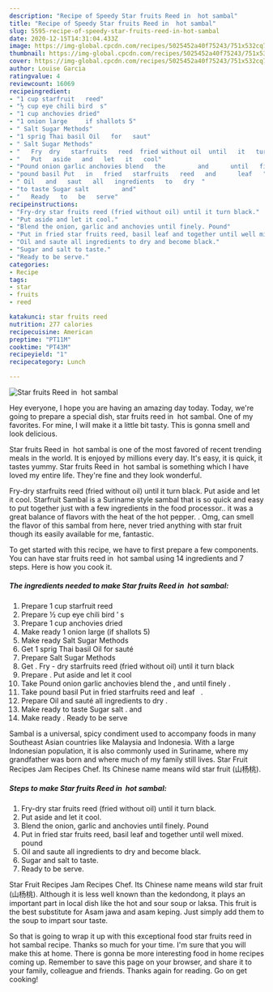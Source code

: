```yaml
---
description: "Recipe of Speedy Star fruits Reed in  hot sambal"
title: "Recipe of Speedy Star fruits Reed in  hot sambal"
slug: 5595-recipe-of-speedy-star-fruits-reed-in-hot-sambal
date: 2020-12-15T14:31:04.433Z
image: https://img-global.cpcdn.com/recipes/5025452a40f75243/751x532cq70/star-fruits-reed-in-hot-sambal-recipe-main-photo.jpg
thumbnail: https://img-global.cpcdn.com/recipes/5025452a40f75243/751x532cq70/star-fruits-reed-in-hot-sambal-recipe-main-photo.jpg
cover: https://img-global.cpcdn.com/recipes/5025452a40f75243/751x532cq70/star-fruits-reed-in-hot-sambal-recipe-main-photo.jpg
author: Louise Garcia
ratingvalue: 4
reviewcount: 16069
recipeingredient:
- "1 cup starfruit   reed"
- "½ cup eye chili bird  s"
- "1 cup anchovies dried"
- "1 onion large     if shallots 5"
- " Salt Sugar Methods"
- "1 sprig Thai basil Oil   for   saut"
- " Salt Sugar Methods"
- "   Fry  dry   starfruits   reed  fried without oil  until   it   turn   black"
- "   Put   aside   and   let   it   cool"
- "Pound onion garlic anchovies blend   the         and      until   finely "
- "pound basil Put   in   fried   starfruits   reed   and      leaf   "
- " Oil   and   saut   all   ingredients   to   dry  "
- "to taste Sugar salt         and"
- "   Ready   to   be   serve"
recipeinstructions:
- "Fry-dry star fruits reed (fried without oil) until it turn black."
- "Put aside and let it cool."
- "Blend the onion, garlic and anchovies until finely. Pound"
- "Put in fried star fruits reed, basil leaf and together until well mixed. pound"
- "Oil and saute all ingredients to dry and become black."
- "Sugar and salt to taste."
- "Ready to be serve."
categories:
- Recipe
tags:
- star
- fruits
- reed

katakunci: star fruits reed 
nutrition: 277 calories
recipecuisine: American
preptime: "PT11M"
cooktime: "PT43M"
recipeyield: "1"
recipecategory: Lunch

---
```



![Star fruits Reed in  hot sambal](https://img-global.cpcdn.com/recipes/5025452a40f75243/751x532cq70/star-fruits-reed-in-hot-sambal-recipe-main-photo.jpg)

Hey everyone, I hope you are having an amazing day today. Today, we're going to prepare a special dish, star fruits reed in  hot sambal. One of my favorites. For mine, I will make it a little bit tasty. This is gonna smell and look delicious.

Star fruits Reed in  hot sambal is one of the most favored of recent trending meals in the world. It is enjoyed by millions every day. It's easy, it is quick, it tastes yummy. Star fruits Reed in  hot sambal is something which I have loved my entire life. They're fine and they look wonderful.

Fry-dry starfruits reed (fried without oil) until it turn black. Put aside and let it cool. Starfruit Sambal is a Suriname style sambal that is so quick and easy to put together just with a few ingredients in the food processor.. it was a great balance of flavors with the heat of the hot pepper. . Omg, can smell the flavor of this sambal from here, never tried anything with star fruit though its easily available for me, fantastic.


To get started with this recipe, we have to first prepare a few components. You can have star fruits reed in  hot sambal using 14 ingredients and 7 steps. Here is how you cook it.

<!--inarticleads1-->

##### The ingredients needed to make Star fruits Reed in  hot sambal:

1. Prepare 1 cup starfruit   reed
1. Prepare ½ cup eye chili bird ’ s
1. Prepare 1 cup anchovies dried
1. Make ready 1 onion large     (if shallots 5)
1. Make ready  Salt Sugar Methods
1. Get 1 sprig Thai basil Oil   for   sauté
1. Prepare  Salt Sugar Methods
1. Get  .  Fry - dry   starfruits   reed  (fried without oil)  until   it   turn   black
1. Prepare  .  Put   aside   and   let   it   cool
1. Take Pound onion garlic anchovies blend   the    ,     and      until   finely .
1. Take pound basil Put   in   fried   starfruits   reed   and      leaf   .
1. Prepare  Oil   and   sauté   all   ingredients   to   dry  .
1. Make ready to taste Sugar salt .        and
1. Make ready  .  Ready   to   be   serve


Sambal is a universal, spicy condiment used to accompany foods in many Southeast Asian countries like Malaysia and Indonesia. With a large Indonesian population, it is also commonly used in Suriname, where my grandfather was born and where much of my family still lives. Star Fruit Recipes Jam Recipes Chef. Its Chinese name means wild star fruit (山杨桃). 

<!--inarticleads2-->

##### Steps to make Star fruits Reed in  hot sambal:

1. Fry-dry star fruits reed (fried without oil) until it turn black.
1. Put aside and let it cool.
1. Blend the onion, garlic and anchovies until finely. Pound
1. Put in fried star fruits reed, basil leaf and together until well mixed. pound
1. Oil and saute all ingredients to dry and become black.
1. Sugar and salt to taste.
1. Ready to be serve.


Star Fruit Recipes Jam Recipes Chef. Its Chinese name means wild star fruit (山杨桃). Although it is less well known than the kedondong, it plays an important part in local dish like the hot and sour soup or laksa. This fruit is the best substitute for Asam jawa and asam keping. Just simply add them to the soup to impart sour taste. 

So that is going to wrap it up with this exceptional food star fruits reed in  hot sambal recipe. Thanks so much for your time. I'm sure that you will make this at home. There is gonna be more interesting food in home recipes coming up. Remember to save this page on your browser, and share it to your family, colleague and friends. Thanks again for reading. Go on get cooking!

